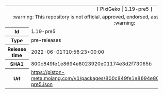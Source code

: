 <html><table>
<tr><td colspan="2" align="center"><img width="0" height="0"><br/>⌈ PixiGeko | 1.19-pre5 ⌋<br/><img width="0" height="0"></td></tr>
<tr><td colspan="2" align="center"><img width="0" height="0"><br/>
:warning: This repository is not official, approved, endorsed, associated or connected with Mojang :warning:
<br/><img width="0" height="0"></td></tr>
<tr><th>Id</th><td>1.19-pre5</td></tr>
<tr><th>Type</th><td>pre-releases</td></tr>
<tr><th>Release time</th><td>2022-06-01T10:56:23+00:00</td></tr>
<tr><th>SHA1</th><td>800c849fe1e8694e8023920e01174e3d2f73065b</td></tr>
<tr><th>Url</th><td><a href="https://piston-meta.mojang.com/v1/packages/800c849fe1e8694e8023920e01174e3d2f73065b/1.19-pre5.json">https://piston-meta.mojang.com/v1/packages/800c849fe1e8694e8023920e01174e3d2f73065b/1.19-pre5.json</a></td></tr>
